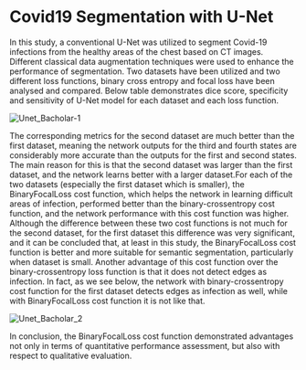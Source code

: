 # Covid19 Segmentation with U-Net
In this study, a conventional U-Net was utilized to segment Covid-19 infections from the healthy areas of the chest based on CT images. Different classical data augmentation techniques were used to enhance the performance of segmentation. Two datasets have been utilized and two different loss functions, binary cross entropy and focal loss have been analysed and compared. Below table demonstrates dice score, specificity and sensitivity of U-Net model for each dataset and each loss function.

![Unet_Bacholar-1](https://github.com/ErshadHasanpour/Covid19-Segmentation-with-U-Net/assets/96794427/d136a534-fb84-4f15-a39f-d2ff5d5f2885)

The corresponding metrics for the second dataset are much better than the first dataset, meaning the network outputs for the third and fourth states are considerably more accurate than the outputs for the first and second states. The main reason for this is that the second dataset was larger than the first dataset, and the network learns better with a larger dataset.For each of the two datasets (especially the first dataset which is smaller), the BinaryFocalLoss cost function, which helps the network in learning difficult areas of infection, performed better than the binary-crossentropy cost function, and the network performance with this cost function was higher. Although the difference between these two cost functions is not much for the second dataset, for the first dataset this difference was very significant, and it can be concluded that, at least in this study, the BinaryFocalLoss cost function is better and more suitable for semantic segmentation, particularly when dataset is small. Another advantage of this cost function over the binary-crossentropy loss function is that it does not detect edges as infection. In fact, as we see below, the network with binary-crossentropy cost function for the first dataset detects edges as infection as well, while with BinaryFocalLoss cost function it is not like that.

![Unet_Bacholar_2](https://github.com/ErshadHasanpour/Covid19-Segmentation-with-U-Net/assets/96794427/00e7eeb4-3a05-40f5-b191-602851f0edca)

In conclusion, the BinaryFocalLoss cost function demonstrated advantages not only in terms of quantitative performance assessment, but also with respect to qualitative evaluation.
